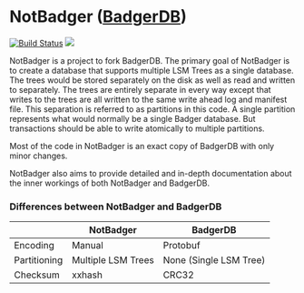 # NotBadger ([BadgerDB](https://github.com/dgraph-io/badger))

[![Build Status](https://travis-ci.com/elliotcourant/notbadger.svg?branch=master)](https://travis-ci.com/elliotcourant/notbadger)
[![](https://godoc.org/github.com/elliotcourant/notbadger?status.svg)](http://godoc.org/github.com/elliotcourant/notbadger)

NotBadger is a project to fork BadgerDB. The primary goal of NotBadger is to create a database that
supports multiple LSM Trees as a single database. The trees would be stored separately on the disk
as well as read and written to separately. The trees are entirely separate in every way except that
writes to the trees are all written to the same write ahead log and manifest file. 
This separation is referred to as partitions in this code. A single partition represents what would
normally be a single Badger database. But transactions should be able to write atomically to
multiple partitions.

Most of the code in NotBadger is an exact copy of BadgerDB with only minor changes.

NotBadger also aims to provide detailed and in-depth documentation about the inner workings of both
NotBadger and BadgerDB.

### Differences between NotBadger and BadgerDB

|              | NotBadger          | BadgerDB               |
|--------------|--------------------|------------------------|
| Encoding     | Manual             | Protobuf               |
| Partitioning | Multiple LSM Trees | None (Single LSM Tree) |
| Checksum     | xxhash             | CRC32                  |

